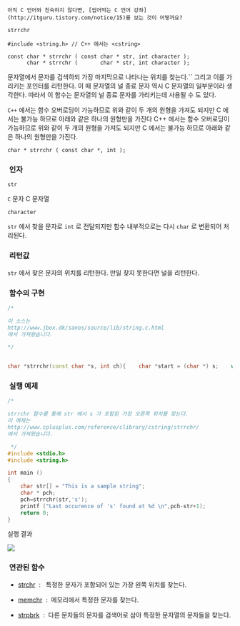 


```warning
아직 C 언어와 친숙하지 않다면, [씹어먹는 C 언어 강좌](http://itguru.tistory.com/notice/15)를 보는 것이 어떻까요?

```

`strrchr`



```info
#include <string.h> // C++ 에서는 <cstring>

const char * strrchr ( const char * str, int character );
      char * strrchr (       char * str, int character );
```


문자열에서 문자를 검색하되 가장 마지막으로 나타나는 위치를 찾는다.`` 그리고 이를 가리키는 포인터를 리턴한다.
이 때 문자열의 널 종료 문자 역시 C 문자열의 일부분이라 생각한다. 따라서 이 함수는 문자열의 널 종료 문자를 가리키는데 사용될 수 도 있다.

`C++` 에서는 함수 오버로딩이 가능하므로 위와 같이 두 개의 원형을 가져도 되지만 C 에서는 불가능 하므로 아래와 같은 하나의 원형만을 가진다 C++ 에서는 함수 오버로딩이 가능하므로 위와 같이 두 개의 원형을 가져도 되지만 C 에서는 불가능 하므로 아래와 같은 하나의 원형만을 가진다.

```info
char * strrchr ( const char *, int );
```




###  인자




`str`

`C` 문자 C 문자열

`character`

`str` 에서 찾을 문자로 `int` 로 전달되지만 함수 내부적으로는 다시 `char` 로 변환되어 처리된다.



###  리턴값


`str` 에서 찾은 문자의 위치를 리턴한다. 만일 찾지 못한다면 널을 리턴한다.





###  함수의 구현


```cpp
/*

이 소스는
http://www.jbox.dk/sanos/source/lib/string.c.html
에서 가져왔습니다.

*/


char *strrchr(const char *s, int ch){    char *start = (char *) s;    while (*s++);    while (--s != start && *s != (char) ch);    if (*s == (char) ch) return (char *) s;    return NULL;}
```




###  실행 예제




```cpp
/*

strrchr 함수를 통해 str 에서 s 가 포함된 가장 오른쪽 위치를 찾는다.
이 예제는
http://www.cplusplus.com/reference/clibrary/cstring/strrchr/
에서 가져왔습니다.

 */
#include <stdio.h>
#include <string.h>

int main ()
{
    char str[] = "This is a sample string";
    char * pch;
    pch=strrchr(str,'s');
    printf ("Last occurence of 's' found at %d \n",pch-str+1);
    return 0;
}
```


실행 결과


![](http://img1.daumcdn.net/thumb/R1920x0/?fname=http%3A%2F%2Fcfile5.uf.tistory.com%2Fimage%2F1132541D4C5629879BDA45)




###  연관된 함수





*  [strchr](http://itguru.tistory.com/93)  :   특정한 문자가 포함되어 있는 가장 왼쪽 위치를 찾는다.



*  [memchr](http://itguru.tistory.com/92)  :  메모리에서 특정한 문자를 찾는다.



*  [strpbrk](http://itguru.tistory.com/95)  :  다른 문자들의 문자를 검색어로 삼아 특정한 문자열의 문자들을 찾는다.







